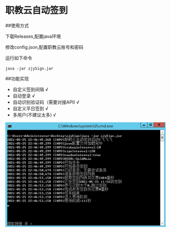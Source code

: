 # 职教云自动签到

##使用方式

下载Releases,配置java环境

修改config.json,配置职教云账号和密码

运行如下命令

`java -jar zjySign.jar`

##功能实现

* 自定义签到间隔 √
* 自动登录 √
* 自动识别验证码（需要对接API) √
* 自定义平日签到 √
* 多用户(不建议太多) √

![img](img/test.jpg)